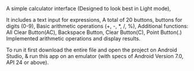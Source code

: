 A simple calculator interface (Designed to look best in Light mode), 

It includes a text input for expressions,
A total of 20 buttons, buttons for digits (0-9), 
Basic arithmetic operations (+, -, *, /, %),
Additional functions: All Clear Button(AC), Backspace Button, Clear Button(C), Point Button(.)
Implemented arithmetic operations and display results.

To run it first download the entire file and open the project on Android Studio, & run this app on an emulator (with specs of Android Version 7.0, API 24 or above).
